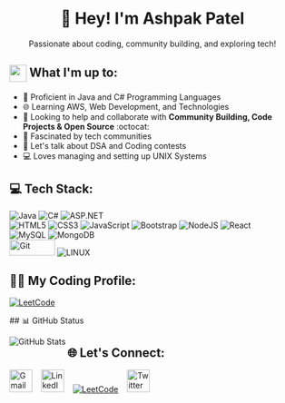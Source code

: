 <h1 align="center">👋 Hey! I'm Ashpak Patel</h1>

<p align="center">Passionate about coding, community building, and exploring tech!</p>

## <img src="https://em-content.zobj.net/source/skype/289/man-technologist_1f468-200d-1f4bb.png" height="30px" width="30px" align="center"/> What I'm up to:

- 💪 Proficient in Java and C# Programming Languages
- 🌐 Learning AWS, Web Development, and Technologies
- 🤝 Looking to help and collaborate with **Community Building, Code Projects & Open Source** :octocat:
- 👥 Fascinated by tech communities
- 💪 Let's talk about DSA and Coding contests
- 💻 Loves managing and setting up UNIX Systems

## 💻 Tech Stack:
![Java](https://img.shields.io/badge/java-%23ED8B00.svg?style=for-the-badge&logo=java&logoColor=white) 
![C#](https://img.shields.io/badge/c%23-%23239120.svg?style=for-the-badge&logo=c-sharp&logoColor=white)
![ASP.NET](https://img.shields.io/badge/ASP.NET-%235C2D91.svg?style=for-the-badge&logo=.net&logoColor=white) <br>
![HTML5](https://img.shields.io/badge/html5-%23E34F26.svg?style=for-the-badge&logo=html5&logoColor=white) 
![CSS3](https://img.shields.io/badge/css3-%231572B6.svg?style=for-the-badge&logo=css3&logoColor=white) 
![JavaScript](https://img.shields.io/badge/javascript-%23323330.svg?style=for-the-badge&logo=javascript&logoColor=%23F7DF1E) 
![Bootstrap](https://img.shields.io/badge/bootstrap-%23563D7C.svg?style=for-the-badge&logo=bootstrap&logoColor=white) 
![NodeJS](https://img.shields.io/badge/node.js-6DA55F?style=for-the-badge&logo=node.js&logoColor=white) 
![React](https://img.shields.io/badge/react-%2320232a.svg?style=for-the-badge&logo=react&logoColor=%2361DAFB) <br>
![MySQL](https://img.shields.io/badge/mysql-%2300f.svg?style=for-the-badge&logo=mysql&logoColor=white) 
![MongoDB](https://img.shields.io/badge/MongoDB-%234ea94b.svg?style=for-the-badge&logo=mongodb&logoColor=white) <br>
<img src="https://user-images.githubusercontent.com/94921807/232994182-8046875d-ff39-46c0-a5a5-93f6503afd94.png" alt="Git" height="28px" width="80px">
![LINUX](https://img.shields.io/badge/Linux-FCC624?style=for-the-badge&logo=linux&logoColor=black)

## 👨‍💻 My Coding Profile:

<p align="left">
   <a href="https://leetcode.com/Ashpak_Patel"><img src="https://img.shields.io/badge/LeetCode-FFA116?style=for-the-badge&logo=leetcode&logoColor=white" alt="LeetCode" /></a> &nbsp;&nbsp;
</p>
## 📊 GitHub Status
<p align="left">
  <img align="left" src="https://github-readme-stats.vercel.app/api/top-langs?username=ashpak81&show_icons=true&locale=en&layout=compact" alt="GitHub Stats" />
</p>

## 🌐 Let's Connect:
<p align="left">
  <a href="mailto:ashpakpatel81@gmail.com"><img src="https://www.vectorlogo.zone/logos/gmail/gmail-icon.svg" alt="Gmail" height="40" /></a> &nbsp;&nbsp;
  <a href="https://www.linkedin.com/in/ashpakpatel"><img src="https://www.vectorlogo.zone/logos/linkedin/linkedin-icon.svg" alt="LinkedIn" height="40" /></a> &nbsp;&nbsp;
  <a href="https://leetcode.com/Ashpak_Patel"><img src="https://img.shields.io/badge/LeetCode-FFA116?style=for-the-badge&logo=leetcode&logoColor=white" alt="LeetCode" /></a> &nbsp;&nbsp;
  <a href="https://twitter.com/AshpakP13832809"><img src="https://www.vectorlogo.zone/logos/twitter/twitter-icon.svg" alt="Twitter" height="40" /></a>
</p>
